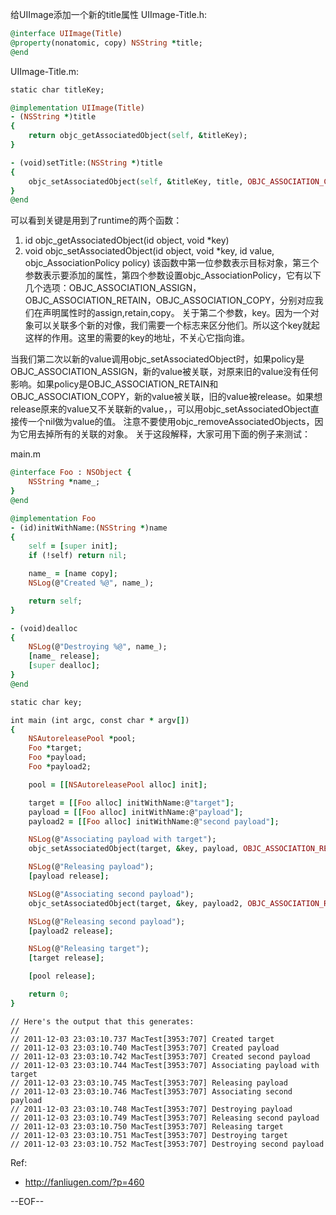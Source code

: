 给UIImage添加一个新的title属性
UIImage-Title.h:
```Ruby
@interface UIImage(Title)
@property(nonatomic, copy) NSString *title;
@end
```

UIImage-Title.m:
```Ruby
static char titleKey;

@implementation UIImage(Title)
- (NSString *)title
{
    return objc_getAssociatedObject(self, &titleKey);
}

- (void)setTitle:(NSString *)title
{
    objc_setAssociatedObject(self, &titleKey, title, OBJC_ASSOCIATION_COPY);
}
@end
```
可以看到关键是用到了runtime的两个函数：
1. id objc_getAssociatedObject(id object, void *key)
2. void objc_setAssociatedObject(id object, void *key, id value, objc_AssociationPolicy policy)
该函数中第一位参数表示目标对象，第三个参数表示要添加的属性，第四个参数设置objc_AssociationPolicy，它有以下几个选项：OBJC_ASSOCIATION_ASSIGN，OBJC_ASSOCIATION_RETAIN，OBJC_ASSOCIATION_COPY，分别对应我们在声明属性时的assign,retain,copy。
关于第二个参数，key。因为一个对象可以关联多个新的对像，我们需要一个标志来区分他们。所以这个key就起这样的作用。这里的需要的key的地址，不关心它指向谁。

当我们第二次以新的value调用objc_setAssociatedObject时，如果policy是OBJC_ASSOCIATION_ASSIGN，新的value被关联，对原来旧的value没有任何影响。如果policy是OBJC_ASSOCIATION_RETAIN和OBJC_ASSOCIATION_COPY，新的value被关联，旧的value被release。如果想release原来的value又不关联新的value，，可以用objc_setAssociatedObject直接传一个nil做为value的值。
注意不要使用objc_removeAssociatedObjects，因为它用去掉所有的关联的对象。
关于这段解释，大家可用下面的例子来测试：

main.m
```Ruby
@interface Foo : NSObject {
    NSString *name_;
}
@end

@implementation Foo
- (id)initWithName:(NSString *)name
{
    self = [super init];
    if (!self) return nil;

    name_ = [name copy];
    NSLog(@"Created %@", name_);

    return self;
}

- (void)dealloc
{
    NSLog(@"Destroying %@", name_);
    [name_ release];
    [super dealloc];
}
@end

static char key;

int main (int argc, const char * argv[])
{
    NSAutoreleasePool *pool;
    Foo *target;
    Foo *payload;
    Foo *payload2;

    pool = [[NSAutoreleasePool alloc] init];

    target = [[Foo alloc] initWithName:@"target"];
    payload = [[Foo alloc] initWithName:@"payload"];
    payload2 = [[Foo alloc] initWithName:@"second payload"];

    NSLog(@"Associating payload with target");
    objc_setAssociatedObject(target, &key, payload, OBJC_ASSOCIATION_RETAIN);

    NSLog(@"Releasing payload");
    [payload release];

    NSLog(@"Associating second payload");
    objc_setAssociatedObject(target, &key, payload2, OBJC_ASSOCIATION_RETAIN);

    NSLog(@"Releasing second payload");
    [payload2 release];

    NSLog(@"Releasing target");
    [target release];

    [pool release];

    return 0;
}
```

```
// Here's the output that this generates:
//
// 2011-12-03 23:03:10.737 MacTest[3953:707] Created target
// 2011-12-03 23:03:10.740 MacTest[3953:707] Created payload
// 2011-12-03 23:03:10.742 MacTest[3953:707] Created second payload
// 2011-12-03 23:03:10.744 MacTest[3953:707] Associating payload with target
// 2011-12-03 23:03:10.745 MacTest[3953:707] Releasing payload
// 2011-12-03 23:03:10.746 MacTest[3953:707] Associating second payload
// 2011-12-03 23:03:10.748 MacTest[3953:707] Destroying payload
// 2011-12-03 23:03:10.749 MacTest[3953:707] Releasing second payload
// 2011-12-03 23:03:10.750 MacTest[3953:707] Releasing target
// 2011-12-03 23:03:10.751 MacTest[3953:707] Destroying target
// 2011-12-03 23:03:10.752 MacTest[3953:707] Destroying second payload
```

Ref:
- http://fanliugen.com/?p=460

--EOF--